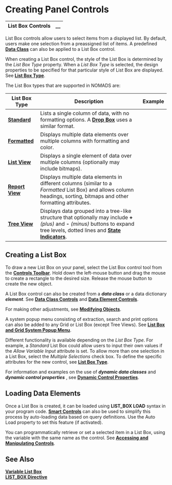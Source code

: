 # Creating Panel Controls

**List Box Controls** |  **__**  
---|---  
  
List Box controls allow users to select items from a displayed list. By default, users make one selection from a preassigned list of items. A predefined **[Data Class](../../../Data%20Dictionary/Data%20Classes/Overview.md)** can also be applied to a List Box control.

When creating a List Box control, the style of the List Box is determined by the _List Box Type_ property. When a _List Box Type_ is selected, the design properties to be specified for that particular style of List Box are displayed. See **[List Box Type](List%20Box%20Type.md)**.

The List Box types that are supported in NOMADS are:

**List Box Type** |  **Description** |  **Example**  
---|---|---  
**[Standard](List%20Box%20Type.htm#standard)** |  Lists a single column of data, with no formatting options. A **[Drop Box](../Drop%20Box%20Control/Overview.md)** uses a similar format. |   
**[Formatted](List%20Box%20Type.htm#formatted)** |  Displays multiple data elements over multiple columns with formatting and color. |   
**[List View](List%20Box%20Type.htm#listview)** |  Displays a single element of data over multiple columns (optionally may include bitmaps). |   
**[Report View](List%20Box%20Type.htm#reportview)** |  Displays multiple data elements in different columns (similar to a _Formatted_ List Box) and allows column headings, sorting, bitmaps and other formatting attributes. |   
**[Tree View](List%20Box%20Type.htm#treeview)** |  Displays data grouped into a tree-like structure that optionally may include **+**  _(plus)_ and **-**  _(minus)_ buttons to expand tree levels, dotted lines and **[State Indicators](List%20Box%20Type.htm#stateindicators)**. |   
  
## Creating a List Box

To draw a new List Box on your panel, select the List Box control tool from the **[Controls Toolbar](../../Panel%20Designer/Drawing%20and%20Modifying%20Panel%20Objects/Controls%20Toolbox.md)**. Hold down the left-mouse button and drag the mouse to create a rectangle to the desired size. Release the mouse button to create the new object.

A List Box control can also be created from a **_data class_** or a data dictionary **_element_**. See **[Data Class Controls](../Introduction.htm#Mark4)** and **[Data Element Controls](../Introduction.htm#Mark5)**.

For making other adjustments, see **[Modifying Objects](../../Panel%20Designer/Drawing%20and%20Modifying%20Panel%20Objects/Modifying%20Objects.md)**.

A system popup menu consisting of extraction, search and print options can also be added to any Grid or List Box (except Tree Views). See **[List Box and Grid System Popup Menu](../Popup%20Menu/List%20Box%20and%20Grid%20System%20Popup%20Menu.md)**.

Different functionality is available depending on the _List Box Type_. For example, a _Standard_ List Box could allow users to input their own values if the _Allow Variable Input_ attribute is set. To allow more than one selection in a List Box, select the _Multiple Selections_ check box. To define the specific attributes for the new control, see **[List Box Type](List%20Box%20Type.md)**.

For information and examples on the use of **_dynamic data classes_** and **_dynamic control properties_** , see **[Dynamic Control Properties](../../../Data%20Dictionary/Data%20Classes/Dynamic.md)**.

## Loading Data Elements

Once a List Box is created, it can be loaded using **LIST_BOX LOAD** syntax in your program code. **[Smart Controls](../../Smart%20Controls/Overview.md)** can also be used to simplify this process by auto-loading data based on query definitions. Use the Auto Load property to set this feature (if activated).

You can programmatically retrieve or set a selected item in a List Box, using the variable with the same name as the control. See **[Accessing and Manipulating Controls](../../Program%20Interaction/Event-Handler%20Routines/Accessing%20and%20Manipulating%20Controls.md)**.

## See Also

**[Variable List Box](Variable%20List%20Box.md)**  
**[LIST_BOX Directive](../../../directives/list_box.htm#Mark3)**
